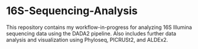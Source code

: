 # 16S-Sequencing-Analysis
This repository contains my workflow-in-progress for analyzing 16S Illumina sequencing data using the DADA2 pipeline.  Also includes further data analysis and visualization using Phyloseq, PICRUSt2, and ALDEx2.
